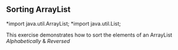 ## Sorting ArrayList


*import java.util.ArrayList;
*import java.util.List;

This exercise demonstrates how to sort the elements of an ArrayList *Alphabetically* & *Reversed*
